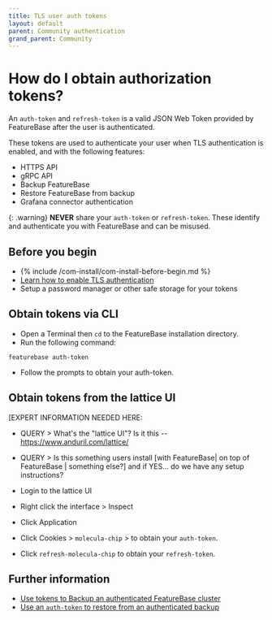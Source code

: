 ```yaml
---
title: TLS user auth tokens
layout: default
parent: Community authentication
grand_parent: Community
---
```


# How do I obtain authorization tokens?

An `auth-token` and `refresh-token` is a valid JSON Web Token provided by FeatureBase after the user is authenticated.

These tokens are used to authenticate your user when TLS authentication is enabled, and with the following features:

* HTTPS API
* gRPC API
* Backup FeatureBase
* Restore FeatureBase from backup
* Grafana connector authentication

{: .warning}
**NEVER** share your `auth-token` or `refresh-token`. These identify and authenticate you with FeatureBase and can be misused.

## Before you begin

* {% include /com-install/com-install-before-begin.md %}
* [Learn how to enable TLS authentication](/docs/community/com-config-auth/com-config-tls-auth)
* Setup a password manager or other safe storage for your tokens

## Obtain tokens via CLI

* Open a Terminal then `cd` to the FeatureBase installation directory.
* Run the following command:

```
featurebase auth-token
```

* Follow the prompts to obtain your auth-token.

## Obtain tokens from the lattice UI

[EXPERT INFORMATION NEEDED HERE:
* QUERY > What's the "lattice UI"? Is it this -- https://www.anduril.com/lattice/
* QUERY > Is this something users install [with FeatureBase| on top of FeatureBase | something else?] and if YES... do we have any setup instructions?

* Login to the lattice UI
* Right click the interface > Inspect
* Click Application
* Click Cookies > `molecula-chip` > to obtain your `auth-token`.
* Click `refresh-molecula-chip` to obtain your `refresh-token`.

## Further information
<!--
* [Use tokens to authenticate HTTPS API commands]
* [Use tokens to authenticate gRPC API commands]-->
* [Use tokens to Backup an authenticated FeatureBase cluster](/docs/community/com-config/com-config-backup)
* [Use an `auth-token` to restore from an authenticated backup](/docs/community/com-config/com-config-restore)
<!--* [Use tokens to authenticate the Grafana connector]-->
